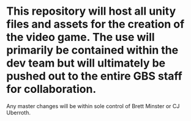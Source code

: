 # <REDACTED> This repository will host all unity files and assets for the creation of the <REDACTED> video game. The use will primarily be contained within the dev team but will ultimately be pushed out to the entire GBS staff for collaboration.

Any master changes will be within sole control of Brett Minster or CJ Uberroth.

